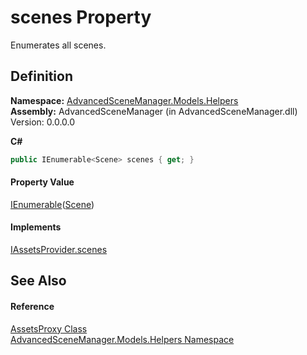 # scenes Property


Enumerates all scenes.



## Definition
**Namespace:** <a href="N_AdvancedSceneManager_Models_Helpers.md">AdvancedSceneManager.Models.Helpers</a>  
**Assembly:** AdvancedSceneManager (in AdvancedSceneManager.dll) Version: 0.0.0.0

**C#**
``` C#
public IEnumerable<Scene> scenes { get; }
```



#### Property Value
<a href="https://learn.microsoft.com/dotnet/api/system.collections.generic.ienumerable-1" target="_blank" rel="noopener noreferrer">IEnumerable</a>(<a href="T_AdvancedSceneManager_Models_Scene.md">Scene</a>)

#### Implements
<a href="P_AdvancedSceneManager_DependencyInjection_IAssetsProvider_scenes.md">IAssetsProvider.scenes</a>  


## See Also


#### Reference
<a href="T_AdvancedSceneManager_Models_Helpers_AssetsProxy.md">AssetsProxy Class</a>  
<a href="N_AdvancedSceneManager_Models_Helpers.md">AdvancedSceneManager.Models.Helpers Namespace</a>  
